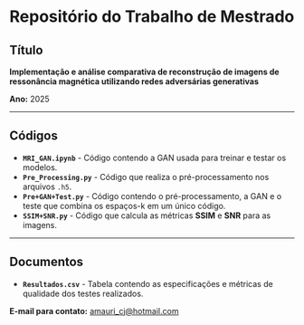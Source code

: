 #  Repositório do Trabalho de Mestrado  

##  Título  
**Implementação e análise comparativa de reconstrução de imagens de ressonância magnética utilizando redes adversárias generativas**  

 **Ano:** 2025  

---

##  Códigos  

- **`MRI_GAN.ipynb`** - Código contendo a GAN usada para treinar e testar os modelos.  
- **`Pre_Processing.py`** - Código que realiza o pré-processamento nos arquivos `.h5`.  
- **`Pre+GAN+Test.py`** - Código contendo o pré-processamento, a GAN e o teste que combina os espaços-k em um único código.  
- **`SSIM+SNR.py`** - Código que calcula as métricas **SSIM** e **SNR** para as imagens.  

---

##  Documentos  

- **`Resultados.csv`** - Tabela contendo as especificações e métricas de qualidade dos testes realizados.  


**E-mail para contato:** amauri_cj@hotmail.com
